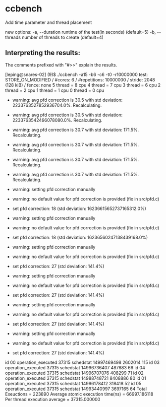 ccbench
=======
Add time parameter and thread placement

new options:
  -a, --duration <int>
        runtime of the test(in seconds) (default=5)
  -b, --threads <int>
        number of threads to create (default=4)


Interpreting the results:
-------------------------

The comments prefixed with "#>>" explain the results.

[leping@snares-02] (9)$ ./ccbench -a15 -b6 -c6 -t0 -r10000000
test:    STORE_ON_MODIFIED  / #cores: 6 / #repetitions: 10000000 / stride: 2048 (128 kiB)  / fence:  none
5 thread = 8 cpu
4 thread = 7 cpu
3 thread = 6 cpu
2 thread = 2 cpu
1 thread = 1 cpu
0 thread = 0 cpu
* warning: avg pfd correction is 30.5 with std deviation: 2233763527852936704.0%. Recalculating.
* warning: avg pfd correction is 30.5 with std deviation: 2233763542496078080.0%. Recalculating.
* warning: avg pfd correction is 30.7 with std deviation: 171.5%. Recalculating.
* warning: avg pfd correction is 30.7 with std deviation: 171.5%. Recalculating.
* warning: avg pfd correction is 30.7 with std deviation: 171.5%. Recalculating.
* warning: avg pfd correction is 30.7 with std deviation: 171.5%. Recalculating.
* warning: setting pfd correction manually
* warning: no default value for pfd correction is provided (fix in src/pfd.c)
* set pfd correction: 18 (std deviation: 16236615652737165312.0%)

* warning: setting pfd correction manually
* warning: no default value for pfd correction is provided (fix in src/pfd.c)
* set pfd correction: 18 (std deviation: 16236560247138439168.0%)

* warning: setting pfd correction manually
* warning: no default value for pfd correction is provided (fix in src/pfd.c)
* set pfd correction: 27 (std deviation: 141.4%)

* warning: setting pfd correction manually
* warning: no default value for pfd correction is provided (fix in src/pfd.c)
* set pfd correction: 27 (std deviation: 141.4%)

* warning: setting pfd correction manually
* warning: no default value for pfd correction is provided (fix in src/pfd.c)
* set pfd correction: 27 (std deviation: 141.4%)

* warning: setting pfd correction manually
* warning: no default value for pfd correction is provided (fix in src/pfd.c)
* set pfd correction: 27 (std deviation: 141.4%)

id 00 operation_executed 37315 schedstat 14997469498 2602014 115
id 03 operation_executed 37315 schedstat 14996736407 487683 66
id 04 operation_executed 37315 schedstat 14996707076 408299 71
id 02 operation_executed 37315 schedstat 14988748721 8408886 80
id 01 operation_executed 37315 schedstat 14996178412 318418 52
id 05 operation_executed 37315 schedstat 14993440997 3697165 64
Total Exeuctions = 223890
Average atomic execution time(ns) = 66997.186118
Per thread execution average = 37315.000000

</pre>
